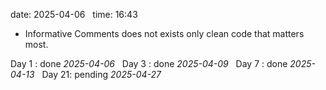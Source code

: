 date: 2025-04-06  
time: 16:43  

- Informative Comments does not exists only clean code that matters most.

Day 1 : done *2025-04-06*  
Day 3 : done *2025-04-09*  
Day 7 : done *2025-04-13*  
Day 21: pending *2025-04-27*